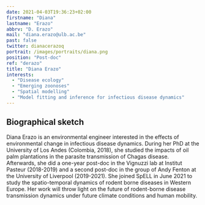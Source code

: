 ```yaml
---
date: 2021-04-03T19:36:23+02:00
firstname: "Diana"
lastname: "Erazo"
abbrv: "D. Erazo"
mail: "diana.erazo@ulb.ac.be"
past: false
twitter: dianacerazoq
portrait: /images/portraits/diana.png
position: "Post-doc"
ref: "derazo"
title: "Diana Erazo"
interests:
  - "Disease ecology"
  - "Emerging zoonoses"
  - "Spatial modelling"
  - "Model fitting and inference for infectious disease dynamics"
---
```


## Biographical sketch

Diana Erazo is an environmental engineer interested in the effects of environmental change in infectious disease dynamics. During her PhD at the University of Los Andes (Colombia, 2018), she studied the impacts of oil palm plantations in the parasite transmission of Chagas disease. Afterwards, she did a one-year post-doc in the Vignuzzi lab at Institut Pasteur (2018-2019) and a second post-doc in the group of Andy Fenton at the University of Liverpool (2019-2021). She joined SpELL in June 2021 to study the spatio-temporal dynamics of rodent borne diseases in Western Europe. Her work will throw light on the future of rodent-borne disease transmission dynamics under future climate conditions and human mobility.
